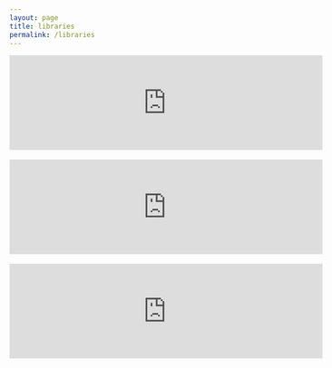 ```yaml
---
layout: page
title: libraries
permalink: /libraries
---
```


<iframe frameborder="0" src="https://itch.io/embed/568331" width="552" height="167"><a href="https://nickmuse.itch.io/ezpz">ezpz by nickmuse</a></iframe>
<br><br>
<iframe frameborder="0" src="https://itch.io/embed/840203" width="552" height="167"><a href="https://nickmuse.itch.io/parallax-plus">Parallax Plus by nickmuse</a></iframe>
<br><br>
<iframe frameborder="0" src="https://itch.io/embed/1792742" width="552" height="167"><a href="https://nickmuse.itch.io/numroll">numroll by nickmuse</a></iframe>
